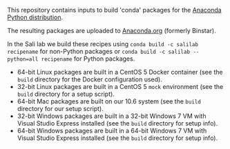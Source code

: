 This repository contains inputs to build 'conda' packages for the
[Anaconda Python distribution](https://store.continuum.io/cshop/anaconda/).

The resulting packages are uploaded to [Anaconda.org](http://anaconda.org/salilab/) (formerly Binstar).

In the Sali lab we build these recipes using `conda build -c salilab recipename`
for non-Python packages or
`conda build -c salilab --python=all recipename` for Python packages.

 - 64-bit Linux packages are built in a CentOS 5 Docker container
   (see the `build` directory for the Docker configuration used).
 - 32-bit Linux packages are built in a CentOS 5 `mock` environment
   (see the `build` directory for a setup script).
 - 64-bit Mac packages are built on our 10.6 system (see the `build`
   directory for our setup script).
 - 32-bit Windows packages are built in a 32-bit Windows 7 VM with
   Visual Studio Express installed (see the `build` directory for
   setup info).
 - 64-bit Windows packages are built in a 64-bit Windows 7 VM with
   Visual Studio Express installed (see the `build` directory for
   setup info).
